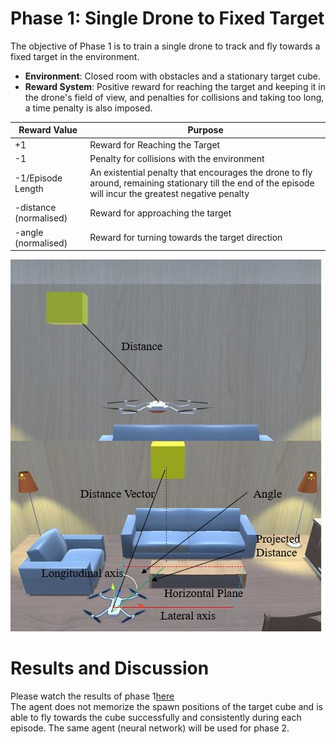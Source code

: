 # Phase 1: Single Drone to Fixed Target

The objective of Phase 1 is to train a single drone to track and fly towards a fixed target in the environment.

- **Environment**: Closed room with obstacles and a stationary target cube.
- **Reward System**: Positive reward for reaching the target and keeping it in the drone's field of view, and penalties for collisions and taking too long, a time penalty is also imposed. <br />

| Reward Value  | Purpose |
| ------------- | ------------- |
|+1  | Reward for Reaching the Target |
| -1  |  Penalty for collisions with the environment |
| -1/Episode Length  | An existential penalty that encourages the drone to fly around, remaining stationary till the end of the episode will incur the greatest negative penalty  |
| -distance (normalised)  | Reward for approaching the target|
|-angle (normalised)  | Reward for turning towards the target direction  |

<img src="Media/Phase 1 Reward.jpg" >

# Results and Discussion
Please watch the results of phase 1[here](https://youtu.be/j9JLnqrBFVs)
<br />
The agent does not memorize the spawn positions of the target cube and is able to fly towards the cube successfully and consistently during each episode. The same agent (neural network) will be used for phase 2.




